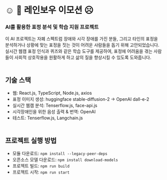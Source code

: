 # ☺︎ 🌈 레인보우 이모션 ☹︎
### AI를 활용한 표정 분석 및 학습 지원 프로젝트
이 AI 프로젝트는 자폐 스펙트럼 장애와 시각 장애를 가진 분들, 그리고 타인의 표정을 분석하거나 상황에 맞는 표정을 짓는 것이 어려운 사람들을 돕기 위해 고안되었습니다. 실시간 웹캠 표정 인식과 퀴즈와 같은 학습 도구를 제공하여, 표정에 어려움을 겪는 사람들이 사회적 상호작용을 원활하게 하고 삶의 질을 향상시킬 수 있도록 도와줍니다.
<br/><br/>

## 기술 스택
- 웹: React.js, TypeScript, Node.js, axios
- 표정 이미지 생성: huggingface stable-diffusion-2 -> OpenAI dall-e-2
- 실시간 웹캠 분석: Tenserflow.js, face-api.js
- 시각장애인을 위한 음성 출력 & 번역: OpenAI
- 테스트: Tenserflow.js, Langchain.js
<br/><br/>

## 프로젝트 실행 방법
- 모듈 다운로드: `npm install --legacy-peer-deps`
- 오픈소스 모델 다운로드: `npm install download-models`
- 프로젝트 빌드: `npm run build`
- 프로젝트 시작: `npm run start`
<br/><br/>
<br/><br/>
